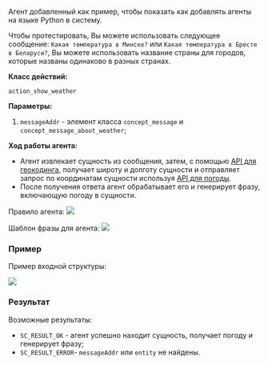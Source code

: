 Агент добавленный как пример, чтобы показать как добавлять агенты на языке Python в систему.

Чтобы протестировать, Вы можете использовать следующее сообщение: `Какая температура в Минске?` или `Какая температура в Бресте в Беларуси?`, Вы можете использовать название страны для городов, которые названы одинаково в разных странах.

**Класс действий:**

`action_show_weather`

**Параметры:**
1. `messageAddr` - элемент класса `concept_message` и `concept_message_about_weather`;

**Ход работы агента:**

* Агент извлекает сущность из сообщения, затем, с помощью [API для геокодинга](https://geocode.maps.co), получает широту и долготу сущности и отправляет запрос по координатам сущности используя [API для погоды](https://open-meteo.com). 
* После получения ответа агент обрабатывает его и генерирует фразу, включающую погоду в сущности.

Правило агента:
<img src="../images/lr_message_about_weather.png"></img>

Шаблон фразы для агента:
<img src="../images/concept_phrase_about_weather.png"></img>

### Пример

Пример входной структуры:

<img src="../images/ShowWeatherAgentExample.png"></img>

### Результат

Возможные результаты:

* `SC_RESULT_OK` - агент успешно находит сущность, получает погоду и генерирует фразу;
* `SC_RESULT_ERROR`- `messageAddr` или `entity` не найдены.
